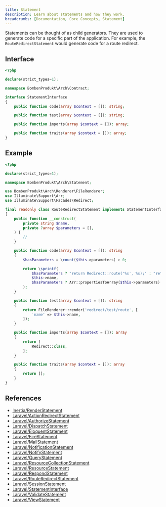 ```yaml
---
title: Statement
description: Learn about statements and how they work.
breadcrumbs: [Documentation, Core Concepts, Statement]
---
```


Statements can be thought of as child generators. They are used to generate code for a specific part of the application. For example, the `RouteRedirectStatement` would generate code for a route redirect.

## Interface

```php
<?php

declare(strict_types=1);

namespace BombenProdukt\Arch\Contract;

interface StatementInterface
{
    public function code(array $context = []): string;

    public function test(array $context = []): string;

    public function imports(array $context = []): array;

    public function traits(array $context = []): array;
}
```

## Example

```php
<?php

declare(strict_types=1);

namespace BombenProdukt\Arch\Statement;

use BombenProdukt\Arch\Renderer\FileRenderer;
use Illuminate\Support\Arr;
use Illuminate\Support\Facades\Redirect;

final readonly class RouteRedirectStatement implements StatementInterface
{
    public function __construct(
        private string $name,
        private ?array $parameters = [],
    ) {
        //
    }

    public function code(array $context = []): string
    {
        $hasParameters = \count($this->parameters) > 0;

        return \sprintf(
            $hasParameters ? "return Redirect::route('%s', %s);" : "return Redirect::route('%s');",
            $this->name,
            $hasParameters ? Arr::propertiesToArray($this->parameters) : '',
        );
    }

    public function test(array $context = []): string
    {
        return FileRenderer::render('redirect/test/route', [
            'name' => $this->name,
        ]);
    }

    public function imports(array $context = []): array
    {
        return [
            Redirect::class,
        ];
    }

    public function traits(array $context = []): array
    {
        return [];
    }
}
```

## References

- [Inertia/RenderStatement](https://github.com/faustbrian/laravel-arch/tree/main/src/Statement/Inertia/RenderStatement.php)
- [Laravel/ActionRedirectStatement](https://github.com/faustbrian/laravel-arch/tree/main/src/Statement/Laravel/ActionRedirectStatement.php)
- [Laravel/AuthorizeStatement](https://github.com/faustbrian/laravel-arch/tree/main/src/Statement/Laravel/AuthorizeStatement.php)
- [Laravel/DispatchStatement](https://github.com/faustbrian/laravel-arch/tree/main/src/Statement/Laravel/DispatchStatement.php)
- [Laravel/EloquentStatement](https://github.com/faustbrian/laravel-arch/tree/main/src/Statement/Laravel/EloquentStatement.php)
- [Laravel/FireStatement](https://github.com/faustbrian/laravel-arch/tree/main/src/Statement/Laravel/FireStatement.php)
- [Laravel/MailStatement](https://github.com/faustbrian/laravel-arch/tree/main/src/Statement/Laravel/MailStatement.php)
- [Laravel/NotificationStatement](https://github.com/faustbrian/laravel-arch/tree/main/src/Statement/Laravel/NotificationStatement.php)
- [Laravel/NotifyStatement](https://github.com/faustbrian/laravel-arch/tree/main/src/Statement/Laravel/NotifyStatement.php)
- [Laravel/QueryStatement](https://github.com/faustbrian/laravel-arch/tree/main/src/Statement/Laravel/QueryStatement.php)
- [Laravel/ResourceCollectionStatement](https://github.com/faustbrian/laravel-arch/tree/main/src/Statement/Laravel/ResourceCollectionStatement.php)
- [Laravel/ResourceStatement](https://github.com/faustbrian/laravel-arch/tree/main/src/Statement/Laravel/ResourceStatement.php)
- [Laravel/RespondStatement](https://github.com/faustbrian/laravel-arch/tree/main/src/Statement/Laravel/RespondStatement.php)
- [Laravel/RouteRedirectStatement](https://github.com/faustbrian/laravel-arch/tree/main/src/Statement/Laravel/RouteRedirectStatement.php)
- [Laravel/SessionStatement](https://github.com/faustbrian/laravel-arch/tree/main/src/Statement/Laravel/SessionStatement.php)
- [Laravel/StatementInterface](https://github.com/faustbrian/laravel-arch/tree/main/src/Statement/Laravel/StatementInterface.php)
- [Laravel/ValidateStatement](https://github.com/faustbrian/laravel-arch/tree/main/src/Statement/Laravel/ValidateStatement.php)
- [Laravel/ViewStatement](https://github.com/faustbrian/laravel-arch/tree/main/src/Statement/Laravel/ViewStatement.php)

